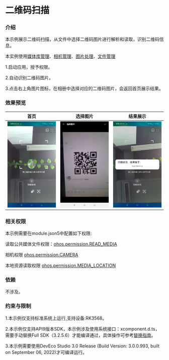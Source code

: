 # 二维码扫描

### 介绍

本示例展示二维码扫描，从文件中选择二维码图片进行解析和读取，识别二维码信息。

本实例使用[媒体库管理](https://gitee.com/openharmony/docs/blob/master/zh-cn/application-dev/reference/apis/js-apis-medialibrary.md)、[相机管理](https://gitee.com/openharmony/docs/blob/master/zh-cn/application-dev/reference/apis/js-apis-camera.md)、[图片处理](https://gitee.com/openharmony/docs/blob/master/zh-cn/application-dev/reference/apis/js-apis-image.md)、[文件管理](https://gitee.com/openharmony/docs/blob/master/zh-cn/application-dev/reference/apis/js-apis-fileio.md)
  
1.启动应用，授予权限。

2.自动识别二维码图片。

3.点击右上角图片图标，在相册中选择对应的二维码图片，会返回首页展示结果。

### 效果预览
|首页                                    |选择图片                                           |结果展示                                      |
|---------------------------------------|--------------------------------------------------|--------------------------------------------|
|![image](screenshots/devices/scanIndex.png) |![image](screenshots/devices/chooseImage.png)|![image](screenshots/devices/scanResult.png)|
  

### 相关权限

本示例需要在module.json5中配置如下权限:

读取公共媒体文件权限：[ohos.permission.READ_MEDIA](https://gitee.com/openharmony/docs/blob/master/zh-cn/application-dev/security/permission-list.md)

相机权限 [ohos.permission.CAMERA](https://gitee.com/openharmony/docs/blob/master/zh-cn/application-dev/security/permission-list.md)

本地资源读取权限 [ohos.permission.MEDIA_LOCATION](https://gitee.com/openharmony/docs/blob/master/zh-cn/application-dev/security/permission-list.md)

### 依赖

不涉及。

### 约束与限制

1.本示例仅支持标准系统上运行,支持设备:RK3568。

2.本示例仅支持API9版本SDK，本示例涉及使用系统接口：xcomponent.d.ts，需要手动替换Full SDK（3.2.5.6）才能编译通过，具体操作可参考[替换指南](https://gitee.com/openharmony/docs/blob/master/zh-cn/application-dev/quick-start/full-sdk-switch-guide.md)。

3.本示例需要使用DevEco Studio 3.0 Release (Build Version: 3.0.0.993, built on September 06, 2022)才可编译运行。